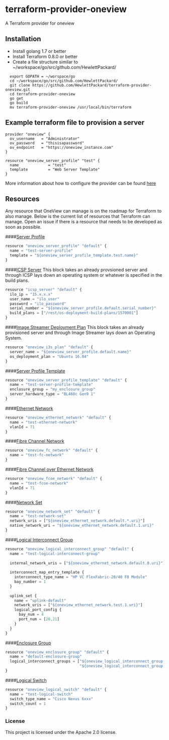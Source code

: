 # terraform-provider-oneview
A Terraform provider for oneview

## Installation 

* Install golang 1.7 or better
* Install Terraform 0.8.0 or better
* Create a file structure similar to ~/workspace/go/src/github.com/HewlettPackard/

```
  export GOPATH = ~/worspace/go
  cd ~/workspace/go/src/github.com/HewlettPackard/
  git clone https://github.com/HewlettPackard/terraform-provider-oneview.git
  cd terraform-provider-oneview
  go get
  go build
  mv terraform-provider-oneview /usr/local/bin/terraform
```

## Example terraform file to provision a server
```
provider "oneview" {
  ov_username   = "Administrator"
  ov_password   = "thisisapassword"
  ov_endpoint   = "https://oneview_instance.com"
}

resource "oneview_server_profile" "test" {
  name             = "test"
  template         = "Web Server Template"
}
```
More information about how to configure the provider can be found [here](https://github.com/HewlettPackard/terraform-provider-oneview/blob/master/docs/index.html.markdown)

## Resources
Any resource that OneView can manage is on the roadmap for Terraform to also manage. Below is the current list of resources that Terraform can manage. Open an issue if there is a resource that needs to be developed as soon as possible. 

####[Server Profile](https://github.com/HewlettPackard/terraform-provider-oneview/blob/master/docs/r/server_profile.html.markdown)

```js
resource "oneview_server_profile" "default" {
  name = "test-server-profile"
  template = "${oneview_server_profile_template.test.name}"
}
```

####[ICSP Server](https://github.com/HewlettPackard/terraform-provider-oneview/blob/master/docs/r/icsp_server.html.markdown)
This block takes an already provsioned server and through ICSP lays down an operating system or 
whatever is specified in the build plans.

```js
resource "icsp_server" "default" {
  ilo_ip = "15.x.x.x"
  user_name = "ilo_user"
  password = "ilo_password"
  serial_number = "${oneview_server_profile.default.serial_number}"
  build_plans = ["/rest/os-deployment-build-plans/1570001"]
}
```

####[Image Streamer Deployment Plan](https://github.com/HewlettPackard/terraform-provider-oneview/blob/master/docs/r/i3s_plan.html.markdown)
This block takes an already provisioned server and through Image Streamer lays down an Operating System. 

```js
resource "oneview_i3s_plan" "default" {
  server_name = "${oneview_server_profile.default.name}"
  os_deployment_plan = "Ubuntu 16.04"
}
```

####[Server Profile Template](https://github.com/HewlettPackard/terraform-provider-oneview/blob/master/docs/r/server_profile_template.html.markdown)

```js
resource "oneview_server_profile_template" "default" {
  name = "test-server-profile-template"
  enclosure_group = "my_enclosure_group"
  server_hardware_type = "BL460c Gen9 1"
}
```

####[Ethernet Network](https://github.com/HewlettPackard/terraform-provider-oneview/blob/master/docs/r/ethernet_network.html.markdown)

```js
resource "oneview_ethernet_network" "default" {
  name = "test-ethernet-network"
  vlanId = 71
}
```

####[Fibre Channel Network](https://github.com/HewlettPackard/terraform-provider-oneview/blob/master/docs/r/fc_network.html.markdown)

```js
resource "oneview_fc_network" "default" {
  name = "test-fc-network"
}
```

####[Fibre Channel over Ethernet Network](https://github.com/HewlettPackard/terraform-provider-oneview/blob/master/docs/r/fcoe_network.html.markdown)

```js
resource "oneview_fcoe_network" "default" {
  name = "test-fcoe-network"
  vlanId = 71
}
```

####[Network Set](https://github.com/HewlettPackard/terraform-provider-oneview/blob/master/docs/r/network_set.html.markdown)

```js
resource "oneview_network_set" "default" {
  name = "test-network-set"
  network_uris = ["${oneview_ethernet_network.default.*.uri}"]
  native_network_uri = "${oneview_ethernet_network.default.1.uri}"
}
```

####[Logical Interconnect Group](https://github.com/HewlettPackard/terraform-provider-oneview/blob/master/docs/r/logical_interconnect_group.html.markdown)


```js
resource "oneview_logical_interconnect_group" "default" {
  name = "test-logical-interconnect-group"
  
  internal_network_uris = ["${oneview_ethernet_network.default.0.uri}"]
  
  interconnect_map_entry_template {
    interconnect_type_name = "HP VC FlexFabric-20/40 F8 Module"
    bay_number = 1
  }
  
  uplink_set {
    name = "uplink-default"
    network_uris = ["${oneview_ethernet_network.test.1.uri}"]
    logical_port_config {
      bay_num = 4
      port_num = [20,21]
    }
  }
}
```

####[Enclosure Group](https://github.com/HewlettPackard/terraform-provider-oneview/blob/master/docs/r/enclosure_group.html.markdown)

```js
resource "oneview_enclosure_group" "default" {
  name = "default-enclosure-group"
  logical_interconnect_groups = ["${oneview_logical_interconnect_group.primary.name}", 
                                 "${oneview_logical_interconnect_group.secondary.name}"]
}
```

####[Logical Switch](https://github.com/HewlettPackard/terraform-provider-oneview/blob/master/docs/r/logical_switch.html.markdown)

```js
resource "oneview_logical_switch" "default" {
  name = "test-logical-switch"
  switch_type_name = "Cisco Nexus 6xxx"
  switch_count = 1
}
```

### License

This project is licensed under the Apache 2.0 license.
